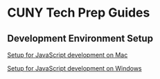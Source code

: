 # CUNY Tech Prep Guides

## Development Environment Setup

[Setup for JavaScript development on Mac](dev-env-setup-js-mac.md)

[Setup for JavaScript development on Windows](dev-env-setup-js-win.md)
